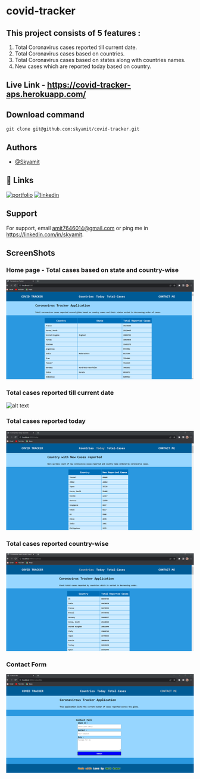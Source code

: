 # covid-tracker

## This project consists of 5 features :
1. Total Coronavirus cases reported till current date.
2. Total Coronavirus cases based on countries.
3. Total Coronavirus cases based on states along with countries names.
4. New cases which are reported today based on country.

## Live Link - https://covid-tracker-aps.herokuapp.com/

## Download command
```
git clone git@github.com:skyamit/covid-tracker.git
```

## Authors

- [@Skyamit](https://www.github.com/skyamit)


## 🔗 Links
[![portfolio](https://img.shields.io/badge/my_portfolio-000?style=for-the-badge&logo=ko-fi&logoColor=white)](https://skyamitportfolio.netlify.app/)
[![linkedin](https://img.shields.io/badge/linkedin-0A66C2?style=for-the-badge&logo=linkedin&logoColor=white)](https://www.linkedin.com/in/skyamit)


## Support

For support, email amit7646014@gmail.com or ping me in https://linkedin.com/in/skyamit.

## ScreenShots

### Home page - Total cases based on state and country-wise
![alt text](https://github.com/skyamit/covid-tracker/blob/main/Screenshots/home.png)

### Total cases reported till current date
![alt text](https://github.com/skyamit/covid-tracker/blob/main/Screenshots/totalCase.png)

### Total cases reported today
![alt text](https://github.com/skyamit/covid-tracker/blob/main/Screenshots/today.png)

### Total cases reported country-wise
![alt text](https://github.com/skyamit/covid-tracker/blob/main/Screenshots/country.png)

### Contact Form 
![alt text](https://github.com/skyamit/covid-tracker/blob/main/Screenshots/contactMe.png)


